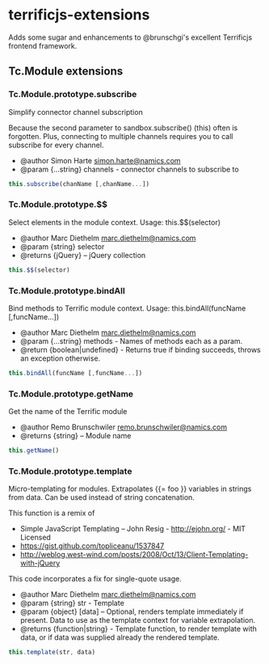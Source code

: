 terrificjs-extensions
=====================

Adds some sugar and enhancements to @brunschgi's excellent Terrificjs frontend framework.

## Tc.Module extensions

### Tc.Module.prototype.subscribe
 Simplify connector channel subscription

 Because the second parameter to sandbox.subscribe() (this) often is forgotten.
 Plus, connecting to multiple channels requires you to call subscribe for every channel.
 * @author Simon Harte <simon.harte@namics.com>
 * @param {...string} channels - connector channels to subscribe to

```js
this.subscribe(chanName [,chanName...])
```

### Tc.Module.prototype.$$
 Select elements in the module context. Usage: this.$$(selector)
 * @author Marc Diethelm <marc.diethelm@namics.com>
 * @param {string} selector
 * @returns {jQuery} – jQuery collection

```js
this.$$(selector)
```
### Tc.Module.prototype.bindAll
 Bind methods to Terrific module context.  Usage: this.bindAll(funcName [,funcName...])
 * @author Marc Diethelm <marc.diethelm@namics.com>
 * @param {...string} methods - Names of methods each as a param.
 * @return {boolean|undefined} - Returns true if binding succeeds, throws an exception otherwise.

```js
this.bindAll(funcName [,funcName...])
```

### Tc.Module.prototype.getName
Get the name of the Terrific module
 * @author Remo Brunschwiler <remo.brunschwiler@namics.com>
 * @returns {string} – Module name

```js
this.getName()
```

### Tc.Module.prototype.template
Micro-templating for modules. Extrapolates {{= foo }} variables in strings from data. Can be used instead of string concatenation.

This function is a remix of
- Simple JavaScript Templating – John Resig - http://ejohn.org/ - MIT Licensed
- https://gist.github.com/topliceanu/1537847
- http://weblog.west-wind.com/posts/2008/Oct/13/Client-Templating-with-jQuery

This code incorporates a fix for single-quote usage.
* @author Marc Diethelm <marc.diethelm@namics.com>
* @param {string} str - Template
* @param {object} [data] – Optional, renders template immediately if present. Data to use as the template context for variable extrapolation.
* @returns {function|string} - Template function, to render template with data, or if data was supplied already the rendered template.

```js
this.template(str, data)
```
